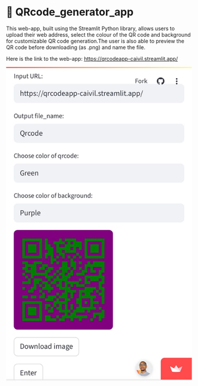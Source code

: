# 🔳 QRcode_generator_app
This web-app, built using the Streamlit Python library, allows users to upload their web address, select the colour of the QR code and background for customizable QR code generation.The user is also able to preview the QR code before downloading (as .png) and name the file.

Here is the link to the web-app: https://qrcodeapp-caivil.streamlit.app/

![image alt](https://github.com/Caivil/QRcode_app/blob/main/qrcode%20pic.png?raw=true)

